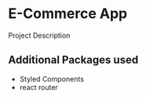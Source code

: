 # E-Commerce App

Project Description

## Additional Packages used

* Styled Components
* react router

